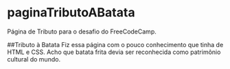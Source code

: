 # paginaTributoABatata
Página de Tributo para o desafio do FreeCodeCamp. 

##Tributo à Batata 
Fiz essa página com o pouco conhecimento que tinha de HTML e CSS. 
Acho que batata frita devia ser reconhecida como patrimônio cultural do mundo. 


